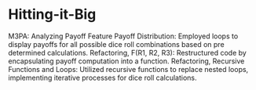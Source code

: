 # Hitting-it-Big

M3PA: Analyzing Payoff 
Feature Payoff Distribution: Employed loops to display payoffs for all possible dice roll combinations based on pre determined calculations.
Refactoring, F(R1, R2, R3): Restructured code by encapsulating payoff computation into a function.
Refactoring, Recursive Functions and Loops: Utilized recursive functions to replace nested loops, implementing iterative processes for dice roll calculations.

